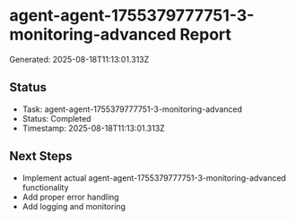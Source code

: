 # agent-agent-1755379777751-3-monitoring-advanced Report

Generated: 2025-08-18T11:13:01.313Z

## Status
- Task: agent-agent-1755379777751-3-monitoring-advanced
- Status: Completed
- Timestamp: 2025-08-18T11:13:01.313Z

## Next Steps
- Implement actual agent-agent-1755379777751-3-monitoring-advanced functionality
- Add proper error handling
- Add logging and monitoring
